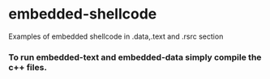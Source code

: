 # embedded-shellcode
Examples of embedded shellcode in .data,.text and .rsrc section
### To run embedded-text and embedded-data simply compile the c++ files.  
